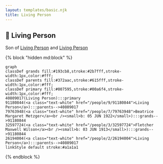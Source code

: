 ```yaml
---
layout: templates/basic.njk
title: Living Person
---
```

## 🔵 Living Person

Son of [Living Person](/people/2/26194004) and [Living Person](/people/9/91180844)

{% block "hidden md:block" %}
```mermaid
graph
classDef grands fill:#193cb8,stroke:#2b7fff,stroke-width:1px,color:#fff;
classDef parents fill:#372aac,stroke:#615fff,stroke-width:1px,color:#fff;
classDef primary fill:#007595,stroke:#00a6f4,stroke-width:1px,color:#fff;
40809017(Living Person):::primary
91180844(<a class="text-white" href="/people/9/91180844">Living Person</a>):::parents-->40809017
79763948(<a class="text-white" href="/people/7/79763948">Beatrice Margaret Metzger</a><br /><small>b: 05 JUN 1922</small>):::grands-->91180844
32597724(<a class="text-white" href="/people/3/32597724">Fletcher Maxwell Wilson</a><br /><small>b: 03 JUN 1913</small>):::grands-->91180844
26194004(<a class="text-white" href="/people/2/26194004">Living Person</a>):::parents-->40809017
linkStyle default stroke:#a1a1a1
```
{% endblock %}
